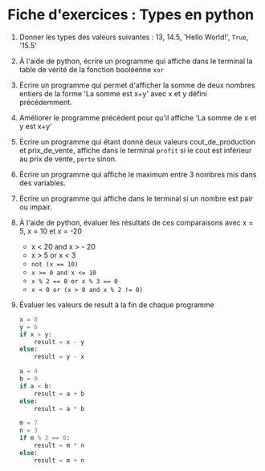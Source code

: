 # Fiche d'exercices : Types en python

1. Donner les types des valeurs suivantes : 13, 14.5, 'Hello World!', `True`, '15.5'

2. À l'aide de python, écrire un programme qui affiche dans le terminal la table de vérité de la fonction booléenne `xor`

3. Écrire un programme qui permet d'afficher la somme de deux nombres entiers de la forme 'La somme est x+y' avec x et y défini précédemment.

4. Améliorer le programme précédent pour qu'il affiche 'La somme de x et y est x+y'

5. Écrire un programme qui étant donné deux valeurs cout_de_production et prix_de_vente, affiche dans le terminal `profit` si le cout est inférieur au prix de vente, `perte` sinon.

6. Écrire un programme qui affiche le maximum entre 3 nombres mis dans des variables.

7. Écrire un programme qui affiche dans le terminal si un nombre est pair ou impair.

8. À l'aide de python, évaluer les résultats de ces comparaisons avec x = 5, x = 10 et x = -20
   - x < 20 and x > - 20
   - x > 5 or x < 3
   - `not (x == 10)`
   - `x >= 0 and x <= 10`
   - `x % 2 == 0 or x % 3 == 0`
   - `x < 0 or (x > 0 and x % 2 != 0)`

9. Évaluer les valeurs de result à la fin de chaque programme

    ```python
    x = 8
    y = 6
    if x > y:
        result = x - y
    else:
        result = y - x
    ```

    ```python
    a = 4
    b = 9
    if a < b:
        result = a + b
    else:
        result = a * b
    ```

    ```python
    m = 7
    n = 3
    if m % 2 == 0:
        result = m * n
    else:
        result = m + n
    ```
